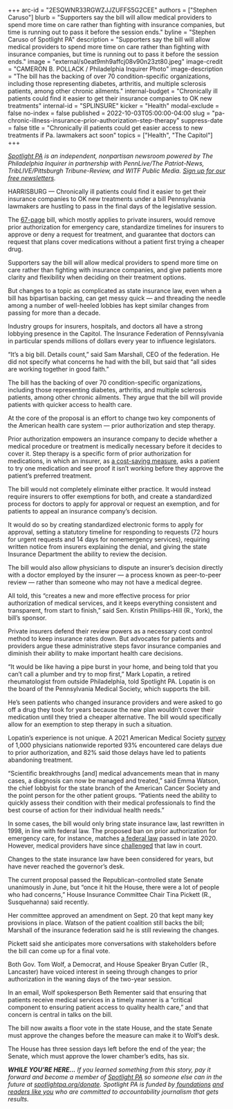 +++
arc-id = "2ESQWNR33RGWZJJZUFFS5G2CEE"
authors = ["Stephen Caruso"]
blurb = "Supporters say the bill will allow medical providers to spend more time on care rather than fighting with insurance companies, but time is running out to pass it before the session ends."
byline = "Stephen Caruso of Spotlight PA"
description = "Supporters say the bill will allow medical providers to spend more time on care rather than fighting with insurance companies, but time is running out to pass it before the session ends."
image = "external/s0eat9mh9affcj08v90n23zt80.jpeg"
image-credit = "CAMERON B. POLLACK / Philadelphia Inquirer Photo"
image-description = "The bill has the backing of over 70 condition-specific organizations, including those representing diabetes, arthritis, and multiple sclerosis patients, among other chronic ailments."
internal-budget = "Chronically ill patients could find it easier to get their insurance companies to OK new treatments"
internal-id = "SPLINSURE"
kicker = "Health"
modal-exclude = false
no-index = false
published = 2022-10-03T05:00:00-04:00
slug = "pa-chronic-illness-insurance-prior-authorization-step-therapy"
suppress-date = false
title = "Chronically ill patients could get easier access to new treatments if Pa. lawmakers act soon"
topics = ["Health", "The Capitol"]
+++

<a href="https://www.spotlightpa.org/"><i>Spotlight PA</i></a><i> is an independent, nonpartisan newsroom powered by The Philadelphia Inquirer in partnership with PennLive/The Patriot-News, TribLIVE/Pittsburgh Tribune-Review, and WITF Public Media. </i><a href="https://www.spotlightpa.org/newsletters"><i>Sign up for our free newsletters</i></a><i>.</i>

HARRISBURG — Chronically ill patients could find it easier to get their insurance companies to OK new treatments under a bill Pennsylvania lawmakers are hustling to pass in the final days of the legislative session.

The <a href="https://www.legis.state.pa.us/cfdocs/billinfo/billinfo.cfm?syear=2021&sind=0&body=S&type=B&bn=225">67-page</a> bill, which mostly applies to private insurers, would remove prior authorization for emergency care, standardize timelines for insurers to approve or deny a request for treatment, and guarantee that doctors can request that plans cover medications without a patient first trying a cheaper drug.

Supporters say the bill will allow medical providers to spend more time on care rather than fighting with insurance companies, and give patients more clarity and flexibility when deciding on their treatment options.

<script src="https://www.spotlightpa.org/embed.js" async></script><div data-spl-embed-version="1" data-spl-src="https://www.spotlightpa.org/embeds/newsletter/"></div>

But changes to a topic as complicated as state insurance law, even when a bill has bipartisan backing, can get messy quick — and threading the needle among a number of well-heeled lobbies has kept similar changes from passing for more than a decade.

Industry groups for insurers, hospitals, and doctors all have a strong lobbying presence in the Capitol. The Insurance Federation of Pennsylvania in particular spends millions of dollars every year to influence legislators.

“It’s a big bill. Details count,” said Sam Marshall, CEO of the federation. He did not specify what concerns he had with the bill, but said that “all sides are working together in good faith.”

The bill has the backing of over 70 condition-specific organizations, including those representing diabetes, arthritis, and multiple sclerosis patients, among other chronic ailments. They argue that the bill will provide patients with quicker access to health care.

At the core of the proposal is an effort to change two key components of the American health care system — prior authorization and step therapy.

Prior authorization empowers an insurance company to decide whether a medical procedure or treatment is medically necessary before it decides to cover it. Step therapy is a specific form of prior authorization for medications, in which an insurer, as <a href="https://www.policymed.com/2019/11/step-therapy-is-it-really-more-cost-effective.html">a cost-saving measure</a>, asks a patient to try one medication and see proof it isn’t working before they approve the patient’s preferred treatment.

The bill would not completely eliminate either practice. It would instead require insurers to offer exemptions for both, and create a standardized process for doctors to apply for approval or request an exemption, and for patients to appeal an insurance company’s decision.

It would do so by creating standardized electronic forms to apply for approval, setting a statutory timeline for responding to requests (72 hours for urgent requests and 14 days for nonemergency services), requiring written notice from insurers explaining the denial, and giving the state Insurance Department the ability to review the decision.

The bill would also allow physicians to dispute an insurer’s decision directly with a doctor employed by the insurer — a process known as peer-to-peer review — rather than someone who may not have a medical degree.

All told, this “creates a new and more effective process for prior authorization of medical services, and it keeps everything consistent and transparent, from start to finish,” said Sen. Kristin Phillips-Hill (R., York), the bill’s sponsor.

Private insurers defend their review powers as a necessary cost control method to keep insurance rates down. But advocates for patients and providers argue these administrative steps favor insurance companies and diminish their ability to make important health care decisions.

“It would be like having a pipe burst in your home, and being told that you can’t call a plumber and try to mop first,” Mark Lopatin, a retired rheumatologist from outside Philadelphia, told Spotlight PA. Lopatin is on the board of the Pennsylvania Medical Society, which supports the bill.

He’s seen patients who changed insurance providers and were asked to go off a drug they took for years because the new plan wouldn’t cover their medication until they tried a cheaper alternative. The bill would specifically allow for an exemption to step therapy in such a situation.

Lopatin’s experience is not unique. A 2021 American Medical Society <a href="https://www.ama-assn.org/system/files/prior-authorization-survey.pdf">survey</a> of 1,000 physicians nationwide reported 93% encountered care delays due to prior authorization, and 82% said those delays have led to patients abandoning treatment.

“Scientific breakthroughs [and] medical advancements mean that in many cases, a diagnosis can now be managed and treated,” said Emma Watson, the chief lobbyist for the state branch of the American Cancer Society and the point person for the other patient groups. “Patients need the ability to quickly assess their condition with their medical professionals to find the best course of action for their individual health needs.”

In some cases, the bill would only bring state insurance law, last rewritten in 1998, in line with federal law. The proposed ban on prior authorization for emergency care, for instance, matches <a href="https://www.kff.org/private-insurance/fact-sheet/surprise-medical-bills-new-protections-for-consumers-take-effect-in-2022/">a federal law</a> passed in late 2020. However, medical providers have since <a href="https://www.healthaffairs.org/content/forefront/providers-sue-again-over-no-surprises-act">challenged</a> that law in court.

Changes to the state insurance law have been considered for years, but have never reached the governor’s desk.

The current proposal passed the Republican-controlled state Senate unanimously in June, but “once it hit the House, there were a lot of people who had concerns,” House Insurance Committee Chair Tina Pickett (R., Susquehanna) said recently.

Her committee approved an amendment on Sept. 20 that kept many key provisions in place. Watson of the patient coalition still backs the bill; Marshall of the insurance federation said he is still reviewing the changes.

<script src="https://www.spotlightpa.org/embed.js" async></script><div data-spl-embed-version="1" data-spl-src="https://www.spotlightpa.org/embeds/donate/"></div>

Pickett said she anticipates more conversations with stakeholders before the bill can come up for a final vote.

Both Gov. Tom Wolf, a Democrat, and House Speaker Bryan Cutler (R., Lancaster) have voiced interest in seeing through changes to prior authorization in the waning days of the two-year session.

In an email, Wolf spokesperson Beth Rementer said that ensuring that patients receive medical services in a timely manner is a “critical component to ensuring patient access to quality health care,” and that concern is central in talks on the bill.

The bill now awaits a floor vote in the state House, and the state Senate must approve the changes before the measure can make it to Wolf’s desk.

The House has three session days left before the end of the year; the Senate, which must approve the lower chamber’s edits, has six.

<i><b>WHILE YOU’RE HERE...</b></i><i> If you learned something from this story, pay it forward and become a member of </i><a href="https://www.spotlightpa.org/"><i>Spotlight PA</i></a><i> so someone else can in the future at </i><a href="http://spotlightpa.org/donate"><i>spotlightpa.org/donate</i></a><i>. Spotlight PA is funded by</i><a href="https://www.spotlightpa.org/support"><i> foundations</i></a><i> </i><a href="https://www.spotlightpa.org/support"><i>and readers like you</i></a><i> who are committed to accountability journalism that gets results.</i>
